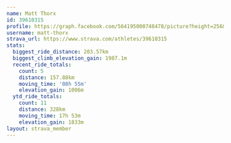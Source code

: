 ```yaml
---
name: Matt Thorx
id: 39610315
profile: https://graph.facebook.com/564195000748478/picture?height=256&width=256
username: matt-thorx
strava_url: https://www.strava.com/athletes/39610315
stats:
  biggest_ride_distance: 203.57km
  biggest_climb_elevation_gain: 1987.1m
  recent_ride_totals:
    count: 5
    distance: 157.88km
    moving_time: '08h 55m'
    elevation_gain: 1006m
  ytd_ride_totals:
    count: 11
    distance: 328km
    moving_time: 17h 53m
    elevation_gain: 1833m
layout: strava_member
--- 
```

